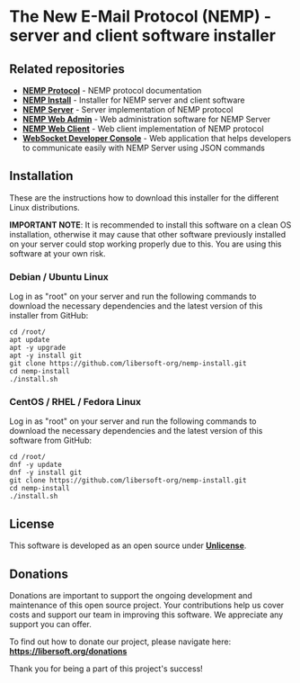 # The New E-Mail Protocol (NEMP) - server and client software installer

## Related repositories

- [**NEMP Protocol**](https://github.com/libersoft-org/nemp-protocol) - NEMP protocol documentation
- [**NEMP Install**](https://github.com/libersoft-org/nemp-install) - Installer for NEMP server and client software
- [**NEMP Server**](https://github.com/libersoft-org/nemp-server) - Server implementation of NEMP protocol
- [**NEMP Web Admin**](https://github.com/libersoft-org/nemp-admin-web) - Web administration software for NEMP Server
- [**NEMP Web Client**](https://github.com/libersoft-org/nemp-client-web) - Web client implementation of NEMP protocol
- [**WebSocket Developer Console**](https://github.com/libersoft-org/websocket-console) - Web application that helps developers to communicate easily with NEMP Server using JSON commands

## Installation

These are the instructions how to download this installer for the different Linux distributions.

**IMPORTANT NOTE**: It is recommended to install this software on a clean OS installation, otherwise it may cause that other software previously installed on your server could stop working properly due to this. You are using this software at your own risk.

### Debian / Ubuntu Linux

Log in as "root" on your server and run the following commands to download the necessary dependencies and the latest version of this installer from GitHub:

```console
cd /root/
apt update
apt -y upgrade
apt -y install git
git clone https://github.com/libersoft-org/nemp-install.git
cd nemp-install
./install.sh
```

### CentOS / RHEL / Fedora Linux

Log in as "root" on your server and run the following commands to download the necessary dependencies and the latest version of this software from GitHub:

```console
cd /root/
dnf -y update
dnf -y install git
git clone https://github.com/libersoft-org/nemp-install.git
cd nemp-install
./install.sh
```

## License

This software is developed as an open source under [**Unlicense**](./LICENSE).

## Donations

Donations are important to support the ongoing development and maintenance of this open source project. Your contributions help us cover costs and support our team in improving this software. We appreciate any support you can offer.

To find out how to donate our project, please navigate here: **https://libersoft.org/donations**

Thank you for being a part of this project's success!
